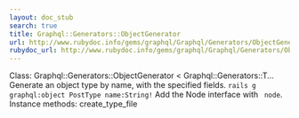 ```yaml
---
layout: doc_stub
search: true
title: Graphql::Generators::ObjectGenerator
url: http://www.rubydoc.info/gems/graphql/Graphql/Generators/ObjectGenerator
rubydoc_url: http://www.rubydoc.info/gems/graphql/Graphql/Generators/ObjectGenerator
---
```


Class: Graphql::Generators::ObjectGenerator < Graphql::Generators::T...
Generate an object type by name, with the specified fields. 
``` rails g graphql:object PostType name:String! ``` 
Add the Node interface with ` node`. 
Instance methods:
create_type_file

